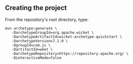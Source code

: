 ## Creating the project

From the repository's root directory, type:
```
mvn archetype:generate \
   -DarchetypeGroupId=org.apache.wicket \
   -DarchetypeArtifactId=wicket-archetype-quickstart \
   -DarchetypeVersion=7.1.0 \
   -DgroupId=com.js \
   -DartifactId=wket \
   -DarchetypeRepository=https://repository.apache.org/ \
   -DinteractiveMode=false
```
